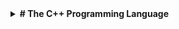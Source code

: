<details>
  <summary><strong># The C++ Programming Language</strong></summary>
<details>
  <summary><strong>Chapter 1: Introduction to C++</strong></summary>

  | Section | Title               | Link                                   |
  | ------- | ------------------- | -------------------------------------- |
  | 1.1     | Overview            | [Link](chapter1/section1.1.md)         |
  | 1.2     | Getting Started     | [Link](chapter1/section1.2.md)         |
</details>

<details>
  <summary><strong>Chapter 2: Advanced C++ Concepts</strong></summary>

  | Section | Title               | Link                                   |
  | ------- | ------------------- | -------------------------------------- |
  | 2.1     | Templates           | [Link](chapter2/section2.1.md)         |
  | 2.2     | Memory Management   | [Link](chapter2/section2.2.md)         |
</details>

<details>
  <summary><strong>Chapter 32: STL Algorithms</strong></summary>

  | Section | Title               | Link                                                                   |
  | ------- | ------------------- | ---------------------------------------------------------------------- |
  | 32.4.1  | for_each            | [Link](https://github.com/yonis3/C--/blob/main/Projects/The%20C%2B%2B%20Programming%20Language/32/32.4.1/main.cpp) |
  | 32.5.3  | remove() and replace() | [Link](https://github.com/yonis3/C--/blob/main/Projects/The%20C%2B%2B%20Programming%20Language/32/32.5.3/32.5.3.cpp)         |
  | 32.6.3  | 32.6.3 Set Algorithms | [Link](https://github.com/yonis3/C--/blob/main/Projects/The%20C%2B%2B%20Programming%20Language/32/32.6.3/32.6.3.cpp)         |
  | 32.6.4  | 32.6.4 Heaps | [Link](https://github.com/yonis3/C--/blob/main/Projects/The%20C%2B%2B%20Programming%20Language/32/32.6.4/32.6.4.cpp)         |
  | 32.6.4  | 33.2.2 Insert Iterators | [Link](https://github.com/yonis3/C--/blob/main/Projects/The%20C%2B%2B%20Programming%20Language/32/33.2.2%20Insert%20Iterators/32.6.3.cpp) |
  | 32.6.4  | 33.4 Function Objects | [Link](https://github.com/yonis3/C--/blob/main/Projects/The%20C%2B%2B%20Programming%20Language/32/33.4%20Function%20Objects/33.4.cpp) |


</details>


</details>
